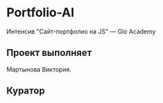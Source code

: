 # Portfolio-AI
Интенсив "Сайт-портфолио на JS" — Glo Academy
## Проект выполняет
Мартынова Виктория.
## Куратор
